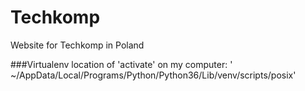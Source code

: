 # Techkomp
Website for Techkomp in Poland 

###Virtualenv 
location of 'activate' on my computer:
   ' ~/AppData/Local/Programs/Python/Python36/Lib/venv/scripts/posix'
